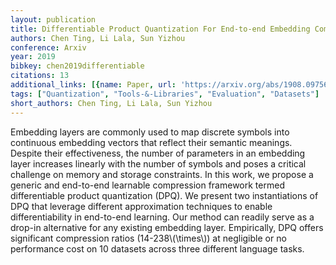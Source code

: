 ```yaml
---
layout: publication
title: Differentiable Product Quantization For End-to-end Embedding Compression
authors: Chen Ting, Li Lala, Sun Yizhou
conference: Arxiv
year: 2019
bibkey: chen2019differentiable
citations: 13
additional_links: [{name: Paper, url: 'https://arxiv.org/abs/1908.09756'}]
tags: ["Quantization", "Tools-&-Libraries", "Evaluation", "Datasets"]
short_authors: Chen Ting, Li Lala, Sun Yizhou
---
```

Embedding layers are commonly used to map discrete symbols into continuous
embedding vectors that reflect their semantic meanings. Despite their
effectiveness, the number of parameters in an embedding layer increases
linearly with the number of symbols and poses a critical challenge on memory
and storage constraints. In this work, we propose a generic and end-to-end
learnable compression framework termed differentiable product quantization
(DPQ). We present two instantiations of DPQ that leverage different
approximation techniques to enable differentiability in end-to-end learning.
Our method can readily serve as a drop-in alternative for any existing
embedding layer. Empirically, DPQ offers significant compression ratios
(14-238\\(\times\\)) at negligible or no performance cost on 10 datasets across
three different language tasks.
